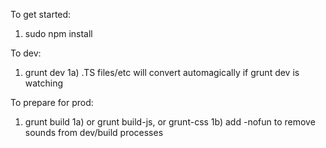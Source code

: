 To get started:

1) sudo npm install

To dev:

1) grunt dev 1a) .TS files/etc will convert automagically if grunt dev is watching

To prepare for prod:

1) grunt build 1a) or grunt build-js, or grunt-css 1b) add -nofun to remove sounds from dev/build processes